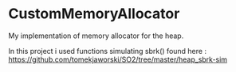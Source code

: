 # CustomMemoryAllocator
My implementation of memory allocator for the heap.

In this project i used functions simulating sbrk() found here : https://github.com/tomekjaworski/SO2/tree/master/heap_sbrk-sim
